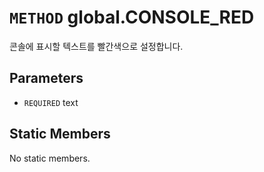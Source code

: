# `METHOD` global.CONSOLE_RED
콘솔에 표시할 텍스트를 빨간색으로 설정합니다.

## Parameters
* `REQUIRED` text 

## Static Members
No static members.
